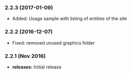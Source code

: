 ### 2.2.3 (2017-01-09)
* Added: Usage sample with listing of entities of the site

### 2.2.2 (2016-12-07)
* Fixed: removed unused graphics folder

### 2.2.1 (Nov 2016)
* **releases:** Initial release



